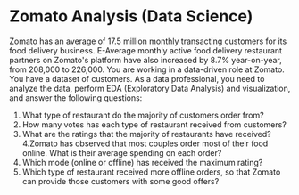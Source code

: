# Zomato Analysis (Data Science)
Zomato has an average of 17.5 million monthly transacting customers for its food delivery business. E-Average monthly active food delivery restaurant partners on Zomato's platform have also increased by 8.7% year-on-year, from 208,000 to 226,000. 
You are working in a data-driven role at Zomato. 
You have a dataset of customers. 
As a data professional, you need to analyze the data, perform EDA (Exploratory Data Analysis) and visualization, and answer the following questions:

1. What type of restaurant do the majority of customers order from?
2. How many votes has each type of restaurant received from customers?
3. What are the ratings that the majority of restaurants have received?
4.Zomato has observed that most couples order most of their food online. What is their average spending on each order?
5. Which mode (online or offline) has received the maximum rating?
6. Which type of restaurant received more offline orders, so that Zomato can provide those customers with some good offers?
